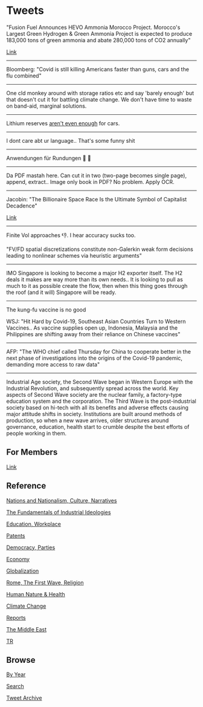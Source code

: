 # Tweets


"Fusion Fuel Announces HEVO Ammonia Morocco Project. Morocco's Largest
Green Hydrogen & Green Ammonia Project is expected to produce 183,000
tons of green ammonia and abate 280,000 tons of CO2 annually"

[Link](https://bit.ly/3B9zECs)

---

Bloomberg: "Covid is still killing Americans faster than guns, cars
and the flu combined"

---

One cld monkey around with storage ratios etc and say 'barely enough' but
that doesn't cut it for battling climate change. We don't have time to
waste on band-aid, marginal solutions.
 
---

Lithium reserves [aren't even enough](2020/07/h2-numbers.md#driving) for cars.

---

I dont care abt ur language.. That's some funny shit

---

Anwendungen für Rundungen 🤣 🤣 

---

Da PDF mastah here. Can cut it in two (two-page becomes single page),
append, extract.. Image only book in PDF? No problem.  Apply OCR.

---

Jacobin: "The Billionaire Space Race Is the Ultimate Symbol of Capitalist Decadence"

[Link](https://jacobinmag.com/2021/07/billionaire-space-race-richard-branson-bezos-musk)

---

Finite Vol approaches 👎. I hear accuracy sucks too.

"FV/FD spatial discretizations constitute non-Galerkin weak form
decisions leading to nonlinear schemes via heuristic arguments"

---

IMO Singapore is looking to become a major H2 exporter itself. The H2
deals it makes are way more than its own needs.. It is looking to pull
as much to it as possible create the flow, then when this thing goes
through the roof (and it will) Singapore will be ready.

---

The kung-fu vaccine is no good

WSJ: "Hit Hard by Covid-19, Southeast Asian Countries Turn to Western
Vaccines.. As vaccine supplies open up, Indonesia, Malaysia and the
Philippines are shifting away from their reliance on Chinese vaccines"

---

AFP: "The WHO chief called Thursday for China to cooperate better in
the next phase of investigations into the origins of the Covid-19
pandemic, demanding more access to raw data"

---

Industrial Age society, the Second Wave began in Western Europe with
the Industrial Revolution, and subsequently spread across the
world. Key aspects of Second Wave society are the nuclear family, a
factory-type education system and the corporation. The Third Wave is
the post-industrial society based on hi-tech with all its benefits and
adverse effects causing major attitude shifts in society. Institutions
are built around methods of production, so when a new wave arrives,
older structures around governance, education, health start to crumble
despite the best efforts of people working in them.

## For Members

[Link](https://thirdwave-members.herokuapp.com)

## Reference

[Nations and Nationalism, Culture, Narratives](/2013/02/nations-and-nationalism.md)

[The Fundamentals of Industrial Ideologies](/2011/04/fundamentals-of-industrial-ideologies.md)

[Education, Workplace](2017/09/education-workplace.md)

[Patents](/2018/09/patents.md)

[Democracy, Parties](/2016/11/democracy.md)

[Economy](/2018/05/economy.md)

[Globalization](/2018/09/globalization.md)

[Rome, The First Wave, Religion](/2017/12/rome.md)

[Human Nature & Health](/2020/07/human-nature.md)

[Climate Change](/2018/12/climate.md)

[Reports](/2019/05/reports.md)

[The Middle East](/2019/07/middleeast.md)

[TR](../tr)

## Browse

[By Year](years.md)

[Search](search.html)

[Tweet Archive](/tweets/README.md)

